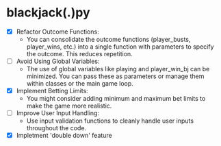 # blackjack(.)py
- [X] Refactor Outcome Functions:
    + You can consolidate the outcome functions (player_busts, player_wins, etc.) into a single function with parameters to specify the outcome. This reduces repetition.
- [ ] Avoid Using Global Variables:
    + The use of global variables like playing and player_win_bj can be minimized. You can pass these as parameters or manage them within classes or the main game loop.
- [X] Implement Betting Limits:
    + You might consider adding minimum and maximum bet limits to make the game more realistic.
- [ ] Improve User Input Handling:
    + Use input validation functions to cleanly handle user inputs throughout the code.
- [X] Impletment 'double down' feature